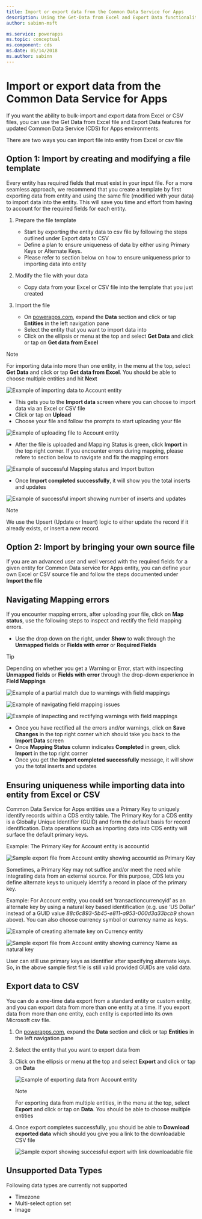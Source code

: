 ```yaml
---
title: Import or export data from the Common Data Service for Apps
description: Using the Get-Data from Excel and Export Data functionality to bulk-import and export data from Excel or CSV files into entities in Common Data Service (CDS) for Apps
author: sabinn-msft

ms.service: powerapps
ms.topic: conceptual
ms.component: cds
ms.date: 05/14/2018
ms.author: sabinn
---
```

# Import or export data from the Common Data Service for Apps

If you want the ability to bulk-import and export data from Excel or CSV files, you can use the Get Data from Excel file and Export Data features for updated Common Data Service (CDS) for Apps environments.

There are two ways you can import file into entity from Excel or csv file

## Option 1: Import by creating and modifying a file template

Every entity has required fields that must exist in your input file. For a more seamless approach, we recommend that you create a template by first exporting data from entity and using the same file (modified with your data) to import data into the entity. This will save you time and effort from having to account for the required fields for each entity.

1. Prepare the file template

    - Start by exporting the entity data to csv file by following the steps outlined under Export data to CSV
    - Define a plan to ensure uniqueness of data by either using Primary Keys or Alternate Keys.
    - Please refer to section below on how to ensure uniqueness prior to importing data into entity

1. Modify the file with your data

    - Copy data from your Excel or CSV file into the template that you just created

1. Import the file
    - On [powerapps.com](https://web.powerapps.com/), expand the **Data** section and click or tap **Entities** in the left navigation pane
    - Select the entity that you want to import data into
    - Click on the ellipsis or menu at the top and select **Get Data** and click or tap on **Get data from Excel**

> [!NOTE]
> For importing data into more than one entity, in the menu at the top, select **Get Data** and click or tap **Get data from Excel**. You should be able to choose multiple entities and hit **Next**

![Example of importing data to Account entity](./media/data-platform-import-export/import-data-to-account.png)

- This gets you to the **Import data** screen where you can choose to import data via an Excel or CSV file
- Click or tap on **Upload**
- Choose your file and follow the prompts to start uploading your file

![Example of uploading file to Account entity](./media/data-platform-import-export/upload-account.png)

- After the file is uploaded and Mapping Status is green, click **Import** in the top right corner. If you encounter errors during mapping, please refere to section below to navigate and fix the mapping errors

![Example of successful Mapping status and Import button](./media/data-platform-import-export/success-map-imp.png)

- Once **Import completed successfully**, it will show you the total inserts and updates

![Example of successful import showing number of inserts and updates](./media/data-platform-import-export/success-imp-insert.png)

> [!NOTE]
> We use the Upsert (Update or Insert) logic to either update the record if it already exists, or insert a new record.

## Option 2: Import by bringing your own source file

If you are an advanced user and well versed with the required fields for a given entity for Common Data service for Apps entity, you can define your own Excel or CSV source file and follow the steps documented under **Import the file**

## Navigating Mapping errors

If you encounter mapping errors, after uploading your file, click on **Map status**, use the following steps to inspect and rectify the field mapping errors.

- Use the drop down on the right, under **Show** to walk through the **Unmapped fields** or **Fields with error** or **Required Fields**

> [!TIP]
> Depending on whether you get a Warning or Error, start with inspecting **Unmapped fields** or **Fields with error** through the drop-down experience in **Field Mappings**

![Example of a partial match due to warnings with field mappings](./media/data-platform-import-export/partial-match.png)

![Example of navigating field mapping issues](./media/data-platform-import-export/navigate-mappings.png)

![ Example of inspecting and rectifying warnings with field mappings](./media/data-platform-import-export/inspect-warnings.png)

- Once you have rectified all the errors and/or warnings, click on **Save Changes** in the top right corner which should take you back to the **Import Data** screen
- Once **Mapping Status** column indicates **Completed** in green, click **Import** in the top right corner
- Once you get the **Import completed successfully** message, it will show you the total inserts and updates

## Ensuring uniqueness while importing data into entity from Excel or CSV

Common Data Service for Apps entities use a Primary Key to uniquely identify records within a CDS entity table. The Primary Key for a CDS entity is a Globally Unique Identifier (GUID) and form the default basis for record identification. Data operations such as importing data into CDS entity will surface the default primary keys.

Example:
The Primary Key for Account entity is accountid

![Sample export file from Account entity showing accountid as Primary Key](./media/data-platform-import-export/export-pk.png)

Sometimes, a Primary Key may not suffice and/or meet the need while integrating data from an external source. For this purpose, CDS lets you define alternate keys to uniquely identify a record in place of the primary key.

Example:
For Account entity, you could set ‘transactioncurrencyid’ as an alternate key by using a natural key based identification (e.g. use ‘US Dollar’ instead of a GUID value *88c6c893-5b45-e811-a953-000d3a33bcb9* shown above). You can also choose currency symbol or currency name as keys.

![Example of creating alternate key on Currency entity](./media/data-platform-import-export/create-ak.png)

![Sample export file from Account entity showing currency Name as natural key](./media/data-platform-import-export/export-nk.png)

User can still use primary keys as identifier after specifying alternate keys. So, in the above sample first file is still valid provided GUIDs are valid data.

## Export data to CSV

You can do a one-time data export from a standard entity or custom entity, and you can export data from more than one entity at a time. If you export data from more than one entity, each entity is exported into its own Microsoft csv file.

1. On [powerapps.com](https://web.powerapps.com/), expand the **Data** section and click or tap **Entities** in the left navigation pane
1. Select the entity that you want to export data from
1. Click on the ellipsis or menu at the top and select **Export** and click or tap on **Data**

    ![Example of exporting data from Account entity](./media/data-platform-import-export/export-account.png)

    > [!NOTE]
    > For exporting data from multiple entities, in the menu at the top, select **Export** and click or tap on **Data**. You should be able to choose multiple entities

1. Once export completes successfully, you should be able to **Download exported data** which should you give you a link to the downloadable CSV file

    ![Sample export showing successful export with link downloadable file](./media/data-platform-import-export/export-success.png)

## Unsupported Data Types

Following data types are currently not supported

- Timezone
- Multi-select option set
- Image
